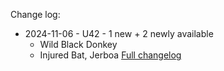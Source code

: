 Change log:
* 2024-11-06 - U42 - 1 new + 2 newly available
  * Wild Black Donkey
  * Injured Bat, Jerboa
[Full changelog](Changelog.md)
